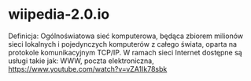 # wiipedia-2.0.io
Definicja: Ogólnoświatowa sieć komputerowa, będąca zbiorem milionów sieci lokalnych i pojedynczych komputerów z całego świata, oparta na protokole komunikacyjnym TCP/IP. W ramach sieci Internet dostępne są usługi takie jak: WWW, poczta elektroniczna,
https://www.youtube.com/watch?v=vZA1Ik78sbk
